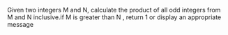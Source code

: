 Given two integers M and N, calculate the product of all odd integers from M and N inclusive.if M is greater than N , return 1 or display an appropriate message

